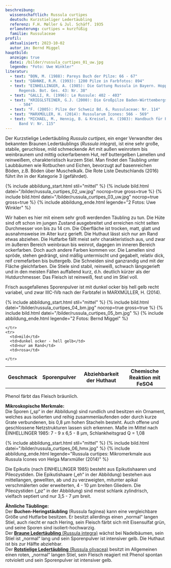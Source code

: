 ```yaml
---
beschreibung:
  wissenschaftlich: Russula curtipes
  deutsch: Kurzstieliger Ledertäubling
  referenz: F.H. Møller & Jul. Schäff. 1935
  erlaeuterung: curtipes = kurzfüßig
  familie: Russulaceae
profil:
  aktualisiert: 2023-10-02
  autor_in: Bernd Miggel
hauptbild:
  anzeige: true
  datei: /bilder/russula_curtipes_01_uw.jpg
  legende: "Foto: Uwe Winkler"
literatur:
  - text: "BON, M. (1988): Pareys Buch der Pilze: 66 - 67"
  - text: "DÄHNKE, R.M. (1993): 1200 Pilze in Farbfotos: 894"
  - text: "EINHELLINGER, A. (1985): Die Gattung Russula in Bayern. Hoppea, Denkschr.
      Regensb. Bot. Ges. 43: Nr. 38"
  - text: "GALLI, R. (1996): Le Russule: 402 - 403"
  - text: "KRIEGLSTEINER, G.J. (2000): Die Großpilze Baden-Württembergs, Bd. 2: 503
      - 504"
  - text: "F. (2005): Pilze der Schweiz Bd. 6, Russulaceae: Nr. 114"
  - text: "MARXMÜLLER, H. (2014): Russularum Icones: 566 - 569"
  - text: "MICHAEL, M., Hennig, B. & Kreisel, H. (1983): Handbuch für Pilzfreunde
      Band V: Nr. 115"
---
```

Der Kurzstielige Ledertäubling *Russula curtipes*, ein enger Verwandter des bekannten Braunen Ledertäublings (*Russula integra*), ist eine sehr große, stabile, geruchlose, mild schmeckende Art mit außen weinrotem bis weinbraunem und mittig ockerfarbenem Hut, reif buttergelben Lamellen und reinweißem, charakteristisch kurzem Stiel. Man findet den Täubling unter Laubbäumen wie Rotbuchen und Eichen, bevorzugt auf basenreichen Böden, z.B. Böden über Muschelkalk. Die Rote Liste Deutschlands (2016) führt ihn in der Kategorie 3 (gefährdet).

{% include abbildung_start.html stil="mittel" %}
{% include bild.html datei="/bilder/russula_curtipes_02_uw.jpg" nocrop=true gross=true %}
{% include bild.html datei="/bilder/russula_curtipes_03_uw.jpg" nocrop=true gross=true %}
{% include abbildung_ende.html legende="2 Fotos: Uwe Winkler" %}

Wir haben es hier mit einem sehr groß werdenden Täubling zu tun. Die Hüte sind oft schon im jungen Zustand ausgebreitet und erreichen nicht selten Durchmesser von bis zu 14 cm. Die Oberfläche ist trocken, matt, glatt und ausnahmsweise im Alter kurz gerieft. Die Huthaut lässt sich nur am Rand etwas abziehen. Die Hutfarbe fällt meist sehr charakteristisch aus, und zwar im äußeren Bereich weinbraun bis weinrot, dagegen im inneren Bereich ockerfarben. Doch auch andere Farben kommen vor. Die Lamellen sind spröde, stehen gedrängt, sind mäßig untermischt und gegabelt, relativ dick, reif cremefarben bis buttergelb. Die Schneiden sind ganzrandig und mit der Fläche gleichfarben. Die Stiele sind stabil, reinweiß, schwach längsgerieft und in den meisten Fällen auffallend kurz, d.h. deutlich kürzer als der Hutdurchmesser. Das Fleisch ist reinweiß, fest und im Stiel voll.

Frisch ausgefallenes Sporenpulver ist mit dunkel ocker bis hell gelb recht variabel, und zwar IIIC-IVb nach der Farbtafel in MARXMÜLLER, H. (2014).

{% include abbildung_start.html stil="mittel" %}
{% include bild.html datei="/bilder/russula_curtipes_04_bm.jpg" nocrop=true gross=true %}
{% include bild.html datei="/bilder/russula_curtipes_05_bm.jpg" %}
{% include abbildung_ende.html legende="2 Fotos: Bernd Miggel" %}

<div class="table-responsive">
  <table class="table taeubling">
    <tr>
      <th rowspan="2">Geschmack</th>
      <th rowspan="2">Sporenpulver</th>
      <th rowspan="2">Abziehbarkeit der Huthaut</th>
      <th colspan="3" class="text-center">Chemische Reaktion mit FeSO4</th>
    </tr>
    <tr>
      
      
    </tr>
    <tr>
      <td>mild</td>
      <td>dunkel ocker - hell gelb</td>
      <td>nur am Rand</td>
      <td>rosa</td>
       
    </tr>
  </table>
</div>

Phenol färbt das Fleisch bräunlich.

**Mikroskopische Merkmale:**\
Die Sporen („sp“ in der Abbildung) sind rundlich und besitzen ein Ornament, welches aus isolierten und reihig zusammenlaufenden oder durch kurze Grate verbundenen, bis 0,8 µm hohen Stacheln besteht. Auch offene und geschlossene Netzstrukturen lassen sich erkennen. Maße im Mittel nach EINHELLINGER 1985: 7 - 9 x 6,5 - 8 µm, Schlankheitsgrad Q = 1,08

{% include abbildung_start.html stil="mittel" %}
{% include bild.html datei="/bilder/russula_curtipes_06_hmx.jpg" %}
{% include abbildung_ende.html legende="Russula curtipes: Mikromerkmale aus Russula Icones von Helga Marxmüller (2014)" %}

Die Epikutis (nach EINHELLINGER 1985) besteht aus Epikutishaaren und Pileozystiden. Die Epikutishaare („eh“ in der Abbildung) bestehen aus mittellangen, gewellten, ab und zu verzweigten, mitunter apikal verschmälerten oder erweiterten, 4 - 10 µm breiten Gliedern. Die Pileozystiden („pz“ in der Abbildung) sind meist schlank zylindrisch, vielfach septiert und nur 3,5 - 7 µm breit.

**Ähnliche Täublinge:**\
Der **Buchen-Heringstäubling** (Russula faginea) kann eine vergleichbare Größe und Hutfarbe besitzen. Er besitzt allerdings einen „normal“ langen Stiel, auch riecht er nach Hering, sein Fleisch färbt sich mit Eisensulfat grün, und seine Sporen sind isoliert-hochwarzig.\
Der [**Braune Ledertäubling** (Russula integra)](/pilze/russula-integra-brauner-ledertäubling) wächst bei Nadelbäumen, sein Stiel ist „normal“ lang und sein Sporenpulver ist intensiver gelb. Die Huthaut ist bis zur Hälfte abziehbar.\
Der [**Rotstielige Ledertäubling** (Russula olivacea)](/pilze/russula-olivacea-rotstieliger-ledertäubling) besitzt im Allgemeinen einen roten, „normal“ langen Stiel, sein Fleisch reagiert mit Phenol spontan rotviolett und sein Sporenpulver ist intensiver gelb.